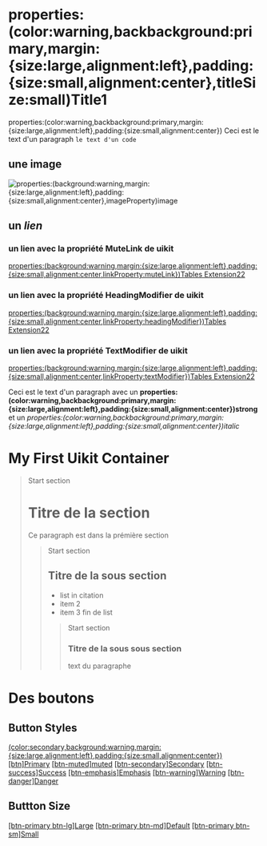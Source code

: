 # properties:(color:warning,backbackground:primary,margin:{size:large,alignment:left},padding:{size:small,alignment:center},titleSize:small)Title1

properties:(color:warning,backbackground:primary,margin:{size:large,alignment:left},padding:{size:small,alignment:center})
Ceci est le text d'un paragraph `le text d'un code`

## une **image**

![properties:(background:warning,margin:{size:large,alignment:left},padding:{size:small,alignment:center},imageProperty)image](https://www.eclipse.org/images/egg-incubation.png)

## un *lien* 

### un lien avec la propriété **MuteLink** de uikit
[properties:(background:warning,margin:{size:large,alignment:left},padding:{size:small,alignment:center,linkProperty:muteLink})Tables Extension22](https://github.com/vsch/flexmark-java/wiki/Tables-Extension)

### un lien avec la propriété **HeadingModifier** de uikit

[properties:(background:warning,margin:{size:large,alignment:left},padding:{size:small,alignment:center,linkProperty:headingModifier})Tables Extension22](https://github.com/vsch/flexmark-java/wiki/Tables-Extension)

### un lien avec la propriété **TextModifier** de uikit
[properties:(background:warning,margin:{size:large,alignment:left},padding:{size:small,alignment:center,linkProperty:textModifier})Tables Extension22](https://github.com/vsch/flexmark-java/wiki/Tables-Extension)

Ceci est le text d'un paragraph avec un **properties:(color:warning,backbackground:primary,margin:{size:large,alignment:left},padding:{size:small,alignment:center})strong** et un *properties:(color:warning,backbackground:primary,margin:{size:large,alignment:left},padding:{size:small,alignment:center})italic*


# My First Uikit Container

> Start section
> # Titre de la section
> Ce paragraph est dans la prémière section
> > Start section
> > ## Titre de la sous section
> > - list in citation
> > - item 2
> > - item 3
> > fin de list
> > > Start section
> > > ### Titre de la sous sous section
> > > text du paragraphe


# Des boutons

## Button Styles

[(color:secondary,background:warning,margin:{size:large,alignment:left},padding:{size:small,alignment:center})[btn]Primary](#)
[[btn-muted]muted](#)
[[btn-secondary]Secondary](#)
[[btn-success]Success](#)
[[btn-emphasis]Emphasis](#)
[[btn-warning]Warning](#)
[[btn-danger]Danger](#)


## Buttton Size

[[btn-primary btn-lg]Large](#)
[[btn-primary btn-md]Default](#)
[[btn-primary btn-sm]Small](#)
